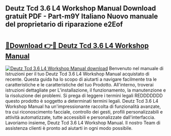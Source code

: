 ## Deutz Tcd 3.6 L4 Workshop Manual Download gratuit PDF - Part-m9Y Italiano Nuovo manuale del proprietario di riparazione e2Eof

# <h2><a href="http://dfgmymx.blite.top/?on=Deutz+Tcd+3.6+L4+Workshop+Manual">🔗Download 👉🔴 Deutz Tcd 3.6 L4 Workshop Manual</a></h2>

[![Deutz Tcd 3.6 L4 Workshop Manual download](https://i.imgur.com/lujVjoI.png)](http://dfgmymx.blite.top/?on=Deutz+Tcd+3.6+L4+Workshop+Manual)
Benvenuto nel manuale di Istruzioni per il tuo Deutz Tcd 3.6 L4 Workshop Manual acquistato di recente. Questa guida ha lo scopo di aiutarti a navigare facilmente tra le caratteristiche e le caratteristiche del tuo Prodotto. All'interno, troverai istruzioni dettagliate per L'installazione, il funzionamento, la manutenzione e la risoluzione dei problemi. Si prega di leggere i termini legali REDDDDDDD questo prodotto è soggetto a determinati termini legali. Deutz Tcd 3.6 L4 Workshop Manual ha un'impressionante raccolta di funzionalità avanzate, tra cui riconoscimento facciale, controllo dei gesti, profili personalizzabili e attività automatizzate, tutte accessibili e personalizzate dall'interfaccia. Lavoriamo insieme, Deutz Tcd 3.6 L4 Workshop Manual. Il nostro Team di assistenza clienti è pronto ad aiutarti in ogni modo possibile.
